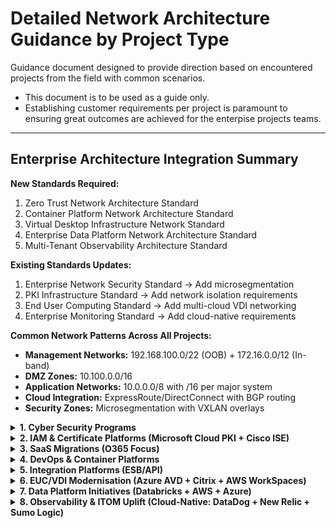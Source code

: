 # Detailed Network Architecture Guidance by Project Type

Guidance document designed to provide direction based on encountered projects from the field with common scenarios. 
- This document is to be used as a guide only. 
- Establishing customer requirements per project is paramount to ensuring great outcomes are achieved for the enterpise projects teams. 

---

## Enterprise Architecture Integration Summary

**New Standards Required:**
1. Zero Trust Network Architecture Standard
2. Container Platform Network Architecture Standard  
3. Virtual Desktop Infrastructure Network Standard
4. Enterprise Data Platform Network Architecture Standard
5. Multi-Tenant Observability Architecture Standard

**Existing Standards Updates:**
1. Enterprise Network Security Standard → Add microsegmentation
2. PKI Infrastructure Standard → Add network isolation requirements  
3. End User Computing Standard → Add multi-cloud VDI networking
4. Enterprise Monitoring Standard → Add cloud-native requirements

**Common Network Patterns Across All Projects:**
- **Management Networks:** 192.168.100.0/22 (OOB) + 172.16.0.0/12 (In-band)
- **DMZ Zones:** 10.100.0.0/16 
- **Application Networks:** 10.0.0.0/8 with /16 per major system
- **Cloud Integration:** ExpressRoute/DirectConnect with BGP routing
- **Security Zones:** Microsegmentation with VXLAN overlays
  
<details>
<summary><strong> 1. Cyber Security Programs </strong></summary>

### Network Segmentation Strategy & VLAN/VXLAN Schemes

**Design Decision Framework:**
- **Macro-segmentation:** Business unit/function-based (Finance, HR, Engineering)
- **Micro-segmentation:** Application tier-based (Web, App, DB)
- **Zero-trust zones:** Device trust levels (Managed, BYOD, Guest, IoT)

**Common IP Addressing Pattern:**
```
Corporate Core: 10.0.0.0/8
├── Finance Zone: 10.10.0.0/16
│   ├── Finance Workstations: 10.10.1.0/24
│   ├── Finance Servers: 10.10.10.0/24
│   └── Finance DMZ: 10.10.100.0/24
├── Engineering Zone: 10.20.0.0/16
│   ├── Dev Environment: 10.20.1.0/24
│   ├── Test Environment: 10.20.2.0/24
│   └── Prod Access: 10.20.10.0/24
└── DMZ Zones: 10.100.0.0/16
    ├── Web DMZ: 10.100.1.0/24
    ├── App DMZ: 10.100.2.0/24
    └── Partner DMZ: 10.100.10.0/24
```

**VXLAN Design Pattern:**
- VNI 1000-1999: Corporate zones
- VNI 2000-2999: DMZ zones  
- VNI 3000-3999: Management networks
- VNI 9000-9999: Quarantine/remediation

**Standards Reference Required:**
- Update Enterprise Network Security Standard to include microsegmentation requirements
- Develop new "Zero Trust Network Architecture" standard section

### Firewall Placement & Security Zones Architecture

**Three-Tier Security Model:**
1. **Perimeter Firewalls:** Internet edge, partner connections
2. **Internal Segmentation Firewalls:** Inter-zone traffic control
3. **Host-based Firewalls:** Endpoint protection

**Design Decision Matrix:**
- High-security zones: Stateful inspection + DPI
- Medium-security zones: Stateful inspection
- Low-security zones: Access control lists

### SASE Edge Connectivity & SD-WAN Integration

**Integration Pattern:**
- Primary: SASE cloud pop (99% traffic)
- Backup: On-premises firewall (1% + failover)
- Management: Dedicated OOB network

**Bandwidth Planning:**
- 2x current internet bandwidth for SASE overhead
- QoS marking preservation through SASE fabric

</details>  

<details>
<summary><strong> 2. IAM & Certificate Platforms (Microsoft Cloud PKI + Cisco ISE) </strong></summary>
  
### NAC Deployment Architecture & Switch Port Configurations

**802.1X Deployment Phases:**
1. **Phase 1:** Wired corporate devices (low risk)
2. **Phase 2:** Wireless devices (medium risk) 
3. **Phase 3:** IoT/specialty devices (high complexity)

**Switch Port Template Standards:**
```
interface GigabitEthernet1/0/1
 description Corporate-Wired-Access
 switchport mode access
 switchport access vlan 100
 authentication event fail action authorize vlan 999
 authentication host-mode multi-auth
 authentication port-control auto
 dot1x pae authenticator
 spanning-tree portfast
```

**VLAN Assignment Pattern:**
- VLAN 100-199: Authenticated corporate devices
- VLAN 200-299: Authenticated contractor devices  
- VLAN 300-399: Authenticated IoT devices
- VLAN 999: Quarantine/guest network

### Certificate Distribution Infrastructure

**PKI Network Design:**
```
Root CA: Offline (air-gapped)
├── Issuing CA Tier 1: 172.16.10.0/24 (Primary DC)
├── Issuing CA Tier 2: 172.16.11.0/24 (DR DC)
└── SCEP/NDES Servers: 172.16.12.0/24 (DMZ)
```

**Network Requirements:**
- Dedicated management VLAN for CA infrastructure
- HSM network connectivity (typically requires specific latency <10ms)
- Certificate revocation distribution (CDP/OCSP) placement in DMZ

**Standards Updates Required:**
- PKI Infrastructure Standard: Add network isolation requirements
- Certificate Lifecycle Standard: Include network-based distribution methods

</details>  

<details>
<summary><strong> 3. SaaS Migrations (O365 Focus) </strong></summary>

### Internet Breakout Strategy & Local Egress Points

**Microsoft 365 Network Connectivity Principles:**
1. **Optimize Category:** Direct internet breakout (bypassing proxy/inspection)
2. **Allow Category:** Regional internet breakout acceptable  
3. **Default Category:** Can traverse security stack

**Branch Office Breakout Design:**
```
Branch Sites (>100 users): Direct internet breakout
├── Primary ISP: Business broadband
├── Backup ISP: 4G/5G cellular
└── QoS Policy: O365 traffic priority

Hub Sites: Concentrated breakout
├── Multiple ISP connections
├── SD-WAN intelligence
└── Centralized security inspection for non-O365
```

### QoS Policies for SaaS Traffic

**DSCP Marking Strategy:**
- Teams Real-time (Audio/Video): EF (46)
- Teams Interactive (Sharing): AF41 (34)  
- SharePoint/Exchange: AF31 (26)
- General O365: BE (0)

**Bandwidth Allocation:**
- Teams calls: 100Kbps per concurrent call
- Teams meetings: 500Kbps-8Mbps per participant
- OneDrive sync: Burst to 80% available bandwidth

</details>  

<details>
<summary><strong> 4. DevOps & Container Platforms </strong></summary>

### Container Networking (CNI) Strategy

**IP Address Management Pattern:**
```
Kubernetes Cluster Network Design:
├── Node Network: 10.50.0.0/16 (VM/bare-metal hosts)
├── Pod Network: 10.60.0.0/14 (Pod IP allocation)
├── Service Network: 10.64.0.0/16 (ClusterIP services)  
└── External LB: 10.65.0.0/24 (LoadBalancer services)
```

**CNI Selection Decision Matrix:**
- **Calico:** High-performance, network policies required
- **Flannel:** Simple overlay, basic connectivity
- **Cilium:** Advanced security, service mesh integration

### Service Mesh Integration Design

**Istio Network Pattern:**
- Data plane: Envoy sidecars (no additional IP space)
- Control plane: Dedicated namespace/VLAN (10.66.0.0/24)
- Ingress gateways: DMZ placement (10.100.50.0/24)

**Standards Development Required:**
- New "Container Platform Network Architecture" standard
- Integration with existing "Application Deployment Standards"

</details> 

<details>
<summary><strong> 5. Integration Platforms (ESB/API) </strong></summary>

### API Gateway Network Placement & DMZ Architecture

**Three-Tier API Architecture:**
```
Internet → External DMZ → Internal DMZ → Application Network
         (10.100.20.0/24) (10.100.21.0/24) (10.30.0.0/16)
```

**Load Balancer Design:**
- External LB: Public-facing API endpoints
- Internal LB: East-west API traffic
- Health check networks: OOB management (192.168.100.0/24)

**Network Security Zones:**
- **Zone A:** Public API endpoints (external partners)
- **Zone B:** Internal API endpoints (corporate applications)
- **Zone C:** Backend integration services

</details>  

<details>
<summary><strong> 6. EUC/VDI Modernisation (Azure AVD + Citrix + AWS WorkSpaces) </strong></summary>

### Low-Latency Network Paths for VDI Traffic

**Multi-Platform Network Design:**
```
VDI Network Architecture:
├── Azure AVD: 10.70.0.0/16
│   ├── Session Hosts: 10.70.1.0/24
│   ├── Domain Controllers: 10.70.10.0/24
│   └── File Services: 10.70.20.0/24
├── Citrix Cloud: 10.71.0.0/16  
│   ├── VDA Pool: 10.71.1.0/23
│   ├── Citrix Connectors: 10.71.10.0/24
│   └── StoreFront: 10.71.20.0/24
└── AWS WorkSpaces: 10.72.0.0/16
    ├── WorkSpaces Instances: 10.72.1.0/23
    ├── Directory Services: 10.72.10.0/24
    └── WorkDocs: 10.72.20.0/24
```

**Latency Requirements by Protocol:**
- **RDP (AVD):** <150ms for acceptable, <50ms for optimal
- **HDX (Citrix):** <100ms for acceptable, <30ms for optimal  
- **PCoIP (AWS):** <100ms for acceptable, <40ms for optimal

**ExpressRoute/Direct Connect Design:**
```
On-Premises DC ←→ Azure (ExpressRoute)
                ├── AVD Regional Hub: Australia East
                └── Backup Region: Australia Southeast
                
On-Premises DC ←→ AWS (Direct Connect)  
                ├── WorkSpaces Primary: ap-southeast-2
                └── WorkSpaces DR: ap-southeast-1
```

### QoS Policies for Real-Time VDI Protocols

**Traffic Classification & Marking:**
- **Interactive/Real-time:** DSCP EF (46) - Mouse/keyboard input
- **Bulk Data:** DSCP AF31 (26) - File transfers, printing
- **Management:** DSCP CS2 (16) - Health checks, policies

**Bandwidth Allocation per User:**
- Standard Office: 150-300 Kbps average, 1 Mbps burst
- Graphics Workstation: 5-15 Mbps sustained
- Video Conferencing: +2 Mbps additional

### Graphics & Multimedia Workload Considerations

**GPU Acceleration Network Requirements:**
- **NVIDIA Grid/Tesla:** Dedicated VLAN for GPU licensing (10.70.30.0/24)
- **AMD MxGPU:** License server placement in management network
- **Graphics Streaming:** Minimum 10 Mbps per concurrent CAD session

**Profile & Application Streaming Optimization:**
- **FSLogix (AVD):** SMB 3.1.1 over 445/tcp, 1 Gbps LAN minimum
- **Citrix Profile Management:** HTTP/HTTPS to cloud storage
- **AWS WorkSpaces:** S3 integration for persistent storage

**Standards Updates Required:**
- New "Virtual Desktop Infrastructure Network Standard"
- Update "End User Computing Standard" with multi-cloud networking section

</details>  

<details>
<summary><strong> 7. Data Platform Initiatives (Databricks + AWS + Azure) </strong></summary>

### Multi-Cloud Data Architecture Network Design

**Data Platform Network Topology:**
```
Multi-Cloud Data Network:
├── Databricks (Primary): 10.80.0.0/14
│   ├── Driver Nodes: 10.80.0.0/16
│   ├── Worker Nodes: 10.81.0.0/16  
│   ├── Delta Lake Storage: 10.82.0.0/16
│   └── ML Compute: 10.83.0.0/16
├── AWS Data Services: 10.84.0.0/16
│   ├── EMR Clusters: 10.84.1.0/24
│   ├── Redshift: 10.84.10.0/24
│   ├── Kinesis Endpoints: 10.84.20.0/24
│   └── S3 Gateway Endpoints: Private DNS
└── Azure Data Services: 10.85.0.0/16
    ├── Synapse Analytics: 10.85.1.0/24
    ├── Data Factory: 10.85.10.0/24
    ├── Event Hubs: 10.85.20.0/24
    └── Storage Account: Private Endpoints
```

### Data Center Interconnect Architecture

**High-Bandwidth Interconnect Design:**
- **Primary Path:** 100 Gbps dark fiber between DCs
- **Secondary Path:** 40 Gbps MPLS backup
- **Cloud Connectivity:** Multiple 10 Gbps ExpressRoute/DirectConnect

**Standard-Bandwidth Interconnect Design:**
- **Primary Path:** 10 Gbps dark fiber between DCs
- **Secondary Path:** 10 Gbps MPLS backup
- **Cloud Connectivity:** Multiple 1 Gbps ExpressRoute/DirectConnect Hosted

**BGP Routing Strategy:**
```
AS 65001 (Primary DC) ←→ AS 65002 (DR DC)
├── Data Replication: Preferred path via dark fiber
├── Control Plane: MPLS backup for management
└── Cloud Egress: Local breakout per DC
```

### Streaming vs Batch Processing Networks

**Real-Time Streaming Architecture:**
- **Kafka Clusters:** Dedicated 40 Gbps network fabric
- **Stream Processing:** Low-latency compute network (RDMA capable)
- **Hot Path Storage:** NVMe over Fabrics for sub-millisecond access

**Batch Processing Networks:**
- **Hadoop/Spark:** Standard Ethernet, optimized for throughput
- **Cold Storage Access:** Hierarchical storage management
- **Backup/Archive:** Dedicated backup network (10.90.0.0/16)

**Multi-Cloud Data Replication Requirements:**
- **Cross-Region Bandwidth:** 25 Gbps sustained for real-time sync
- **Encryption in Transit:** IPSec tunnels + application-layer TLS
- **Data Sovereignty:** Geo-specific routing policies

**Network Encryption for Data in Transit:**
- **Database Replication:** TLS 1.3 minimum
- **File Transfers:** SFTP/SCP with certificate-based auth
- **API Communications:** mTLS for service-to-service

**Standards Development Required:**
- New "Enterprise Data Platform Network Architecture" standard
- "Multi-Cloud Data Governance" network security section

</details>

<details>
<summary><strong> 8. Observability & ITOM Uplift (Cloud-Native: DataDog + New Relic + Sumo Logic) </strong></summary>

### Multi-Tenant Monitoring Architecture

**Cloud-Native Observability Network Design:**
```
Observability Platform Network:
├── Collection Tier: 10.90.0.0/16
│   ├── DataDog Agents: All networks (agent-based)
│   ├── New Relic Infrastructure: 10.90.1.0/24 
│   ├── Sumo Logic Collectors: 10.90.2.0/24
│   └── Custom Exporters: 10.90.10.0/24
├── Aggregation Tier: 10.91.0.0/16
│   ├── Prometheus: 10.91.1.0/24
│   ├── InfluxDB: 10.91.2.0/24  
│   └── OpenTelemetry: 10.91.10.0/24
└── Management Tier: 10.92.0.0/16
    ├── Grafana Dashboards: 10.92.1.0/24
    ├── Alert Manager: 10.92.2.0/24
    └── ITSM Integration: 10.92.10.0/24
```

### Centralized Logging & Telemetry Collection

**Multi-Tenant Data Isolation:**
- **Network Segmentation:** Per-tenant VLANs/VPCs
- **Data Flow Control:** RBAC-based routing policies  
- **Encryption:** Per-tenant encryption keys

**Telemetry Collection Bandwidth Planning:**
- **Metrics:** 1-5 Kbps per monitored endpoint
- **Logs:** 10-100 Kbps per server (varies by verbosity)
- **Traces:** 5-50 Kbps per application instance
- **Total Overhead:** Plan for 10-15% of total network capacity

### SIEM Integration (Hybrid Pattern)

**Hybrid SIEM Architecture:**
```
Security Operations Network:
├── Cloud SIEM (Sumo Logic): SaaS endpoints
├── On-Premises SIEM: 10.93.0.0/24
│   ├── Log Collectors: 10.93.1.0/26
│   ├── Correlation Engine: 10.93.1.64/26  
│   ├── Threat Intel: 10.93.1.128/26
│   └── SOC Workstations: 10.93.2.0/24
└── SIEM-to-Cloud Sync: Dedicated 1 Gbps circuit
```

**Data Flow Patterns:**
- **Real-time Events:** Direct to cloud SIEM via HTTPS
- **Bulk Historical:** Nightly sync via secure file transfer
- **Threat Intelligence:** Bidirectional API integration

### Network Discovery & Asset Inventory Automation

**Discovery Network Design:**
- **SNMP Polling:** Dedicated management network (192.168.200.0/24)
- **Network Scanning:** Isolated security VLAN (192.168.201.0/24)
- **API Collection:** Service account network access

**Bandwidth Allocation for Monitoring:**
- **SNMP Polling:** 64 Kbps per 1000 devices
- **Flow Data (NetFlow/sFlow):** 1-5% of interface bandwidth
- **Packet Mirroring:** Dedicated 10 Gbps monitoring interfaces

**Out-of-Band Management Network:**
```
OOB Management: 192.168.100.0/22
├── Console Servers: 192.168.100.0/24
├── BMC/iDRAC/iLO: 192.168.101.0/24
├── Network Mgmt: 192.168.102.0/24  
└── Monitoring Probes: 192.168.103.0/24
```

**Standards Updates Required:**
- Update "Enterprise Monitoring Standard" with cloud-native requirements
- New "Multi-Tenant Observability Architecture" standard
- "SIEM Integration Network Security" guidelines

**Cloud Connectivity Requirements:**
- **DataDog:** HTTPS/443 outbound, IP whitelist available
- **New Relic:** HTTPS/443, collector.newrelic.com
- **Sumo Logic:** HTTPS/443, multiple regional endpoints

</details>

